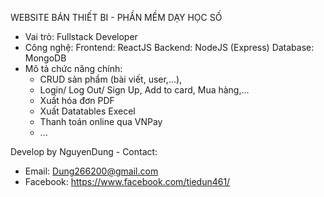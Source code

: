   WEBSITE BÁN THIẾT BI - PHẦN MỀM DẠY HỌC SỐ
- Vai trò: Fullstack Developer
- Công nghệ:
	Frontend: ReactJS
	Backend: NodeJS (Express)
  Database: MongoDB
- Mô tả chức năng chính: 
  + CRUD sản phẩm (bài viết, user,...), 
  + Login/ Log Out/ Sign Up, Add to card, Mua hàng,...
  + Xuất hóa đơn PDF
  + Xuất Datatables Execel
  + Thanh toán online qua VNPay
  + ...


Develop by NguyenDung - 
Contact:
- Email: Dung266200@gmail.com
- Facebook: https://www.facebook.com/tiedun461/
